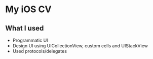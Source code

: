 # My iOS CV


## What I used
 * Programmatic UI
 * Design UI using UICollectionView, custom cells and UIStackView
 * Used protocols/delegates 
